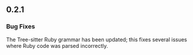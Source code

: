 ## 0.2.1

### Bug Fixes

The Tree-sitter Ruby grammar has been updated; this fixes several issues where Ruby code was parsed incorrectly.
